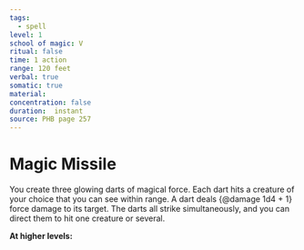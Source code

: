```yaml
---
tags:
  - spell
level: 1
school of magic: V
ritual: false
time: 1 action
range: 120 feet
verbal: true
somatic: true
material: 
concentration: false
duration:  instant
source: PHB page 257
---
```

# Magic Missile
You create three glowing darts of magical force. Each dart hits a creature of your choice that you can see within range. A dart deals {@damage 1d4 + 1} force damage to its target. The darts all strike simultaneously, and you can direct them to hit one creature or several.

**At higher levels:** 